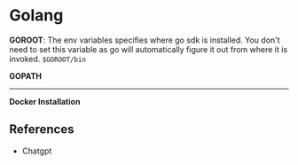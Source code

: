 # Golang

**GOROOT**: The env variables specifies where go sdk is installed. You don't need to set this variable as go will automatically figure it out from where it is invoked. `$GOROOT/bin` 

**GOPATH**

---
**Docker Installation**

## References

- Chatgpt
